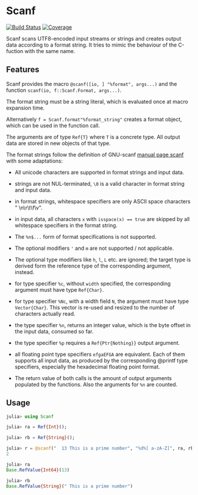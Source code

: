 # Scanf

[![Build Status](https://github.com/KlausC/Scanf.jl/workflows/CI/badge.svg)](https://github.com/KlausC/Scanf.jl/actions)
[![Coverage](https://codecov.io/gh/KlausC/Scanf.jl/branch/master/graph/badge.svg)](https://codecov.io/gh/KlausC/Scanf.jl)

Scanf scans UTF8-encoded input streams or strings and creates output data according to a format string.
It tries to mimic the behaviour of the C-fuction with the same name.

## Features

Scanf provides the macro `@scanf([io, ] "%format", args...)` and the function `scanf(io, f::Scanf.Format, args...)`.

The format string must be a string literal, which is evaluated once at macro expansion time.

Alternatively `f = Scanf.format"%format_string"` creates a format object, which can be used in the function call.

The arguments are of type `Ref{T}` where `T` is a concrete type. 
All output data are stored in new objects of that type.

The format strings follow the definition of GNU-scanf [manual page scanf](https://www.man7.org/linux/man-pages/man3/scanf.3.html)
with some adaptations:

+ All unicode characters are supported in format strings and input data.

+ strings are not NUL-terminated, `\0` is a valid character in format string and input data.

+ in format strings, whitespace specifiers are only ASCII space characters " \n\r\t\f\v".

+ in input data, all characters `x` with `isspace(x) == true` are skipped by all whitespace specifiers in the format string.

+ The `%n$...` form of format specifications is not supported.

+ The optional modifiers `'` and `m` are not supported / not applicable.

+ The optional type modifiers like `h`, `l`, `L` etc. are ignored;
 the target type is derived form the reference type of the corresponding argument, instead.

+ for type specifier `%c`, without `width` specified, the corresponding argument must have type `Ref{Char}`.

+ for type specifier `%Nc`, with a width field `N`, the argument must have type `Vector{Char}`.
  This vector is re-used and resized to the number of characters actually read.

+ the type specifier `%n`, returns an integer value, which is the byte offset in the input data, consumed so far.

+ the type specifier `%p` requires a `Ref{Ptr{Nothing}}` output argument.

+ all floating point type specifiers `efgaEFGA` are equivalent. Each of them supports all input data, as produced by the corresponding
  @printf type specifiers, especially the hexadecimal floating point format.

+ The return value of both calls is the amount of output arguments populated by the functions. Also the arguments for `%n` are counted. 

 ## Usage

 ```julia
julia> using Scanf

julia> ra = Ref{Int}();

julia> rb = Ref{String}();

julia> r = @scanf("  13 This is a prime number", "%d%[ a-zA-Z]", ra, rb)
2

julia> ra
Base.RefValue{Int64}(13)

julia> rb
Base.RefValue{String}(" This is a prime number")

```
